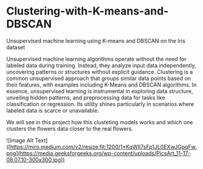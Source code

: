 # Clustering-with-K-means-and-DBSCAN
Unsupervised machine learning using K-means and DBSCAN on the Iris dataset

Unsupervised machine learning algorithms operate without the need for labeled data during training. Instead, they analyze input data independently, uncovering patterns or structures without explicit guidance. Clustering is a common unsupervised approach that groups similar data points based on their features, with examples including K-Means and DBSCAN algorithms. In essence, unsupervised learning is instrumental in exploring data structure, unveiling hidden patterns, and preprocessing data for tasks like classification or regression. Its utility shines particularly in scenarios where labeled data is scarce or unavailable.

We will see in this project how this clusteting models works and which one clusters the flowers data closer to the real flowers.

![Image Alt Text]([https://miro.medium.com/v2/resize:fit:1200/1*KqWII7sFp1JL0EXwJGpqFw.png](https://media.geeksforgeeks.org/wp-content/uploads/PicsArt_11-17-08.07.10-300x300.jpg])
